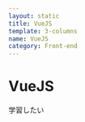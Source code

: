 ```yaml
---
layout: static
title: VueJS
template: 3-columns
name: VueJS
category: Front-end
---
```


# VueJS

学習したい
